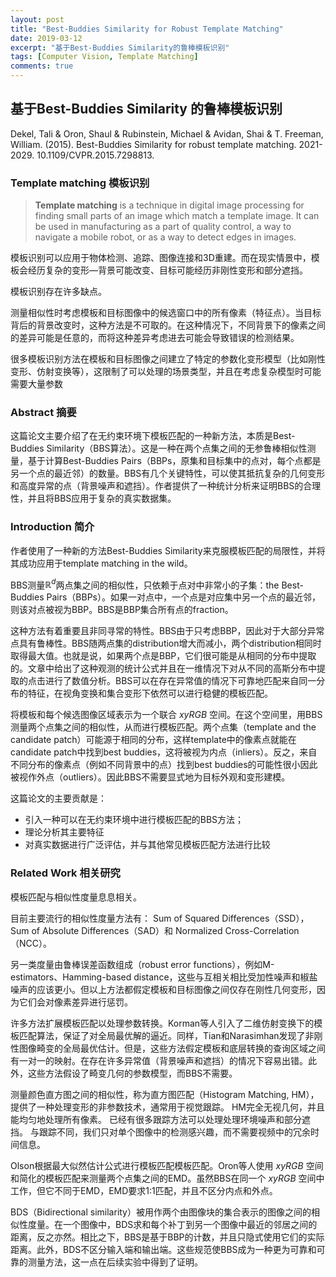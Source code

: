 ```yaml
---
layout: post
title: "Best-Buddies Similarity for Robust Template Matching"
date: 2019-03-12
excerpt: "基于Best-Buddies Similarity的鲁棒模板识别"
tags: [Computer Vision, Template Matching]
comments: true
---
```


## 基于Best-Buddies Similarity 的鲁棒模板识别

Dekel, Tali & Oron, Shaul & Rubinstein, Michael & Avidan, Shai & T. Freeman, William. (2015). Best-Buddies Similarity for robust template matching. 2021-2029. 10.1109/CVPR.2015.7298813. 

### Template matching 模板识别

> **Template matching** is a technique in digital image processing for finding small parts of an image which match a template image. It can be used in manufacturing as a part of quality control, a way to navigate a mobile robot, or as a way to detect edges in images.

模板识别可以应用于物体检测、追踪、图像连接和3D重建。而在现实情景中，模板会经历复杂的变形—背景可能改变、目标可能经历非刚性变形和部分遮挡。

模板识别存在许多缺点。

测量相似性时考虑模板和目标图像中的候选窗口中的所有像素（特征点）。当目标背后的背景改变时，这种方法是不可取的。在这种情况下，不同背景下的像素之间的差异可能是任意的，而将这种差异考虑进去可能会导致错误的检测结果。

很多模板识别方法在模板和目标图像之间建立了特定的参数化变形模型（比如刚性变形、仿射变换等），这限制了可以处理的场景类型，并且在考虑复杂模型时可能需要大量参数

### Abstract 摘要

这篇论文主要介绍了在无约束环境下模板匹配的一种新方法，本质是Best-Buddies Similarity（BBS算法）。这是一种在两个点集之间的无参鲁棒相似性测量，基于计算Best-Buddies Pairs（BBPs，原集和目标集中的点对，每个点都是另一个点的最近邻）的数量。BBS有几个关键特性，可以使其抵抗复杂的几何变形和高度异常的点（背景噪声和遮挡）。作者提供了一种统计分析来证明BBS的合理性，并且将BBS应用于复杂的真实数据集。

### Introduction 简介

作者使用了一种新的方法Best-Buddies Similarity来克服模板匹配的局限性，并将其成功应用于template matching in the wild。

BBS测量$\mathbb{R}^d$两点集之间的相似性，只依赖于点对中非常小的子集：the Best-Buddies Pairs（BBPs）。如果一对点中，一个点是对应集中另一个点的最近邻，则该对点被视为BBP。BBS是BBP集合所有点的fraction。

这种方法有着重要且非同寻常的特性。BBS由于只考虑BBP，因此对于大部分异常点具有鲁棒性。BBS随两点集的distribution增大而减小，两个distribution相同时取得最大值。也就是说，如果两个点是BBP，它们很可能是从相同的分布中提取的。文章中给出了这种观测的统计公式并且在一维情况下对从不同的高斯分布中提取的点击进行了数值分析。BBS可以在存在异常值的情况下可靠地匹配来自同一分布的特征，在视角变换和集合变形下依然可以进行稳健的模板匹配。

将模板和每个候选图像区域表示为一个联合 $xyRGB$ 空间。在这个空间里，用BBS测量两个点集之间的相似性，从而进行模板匹配。两个点集（template and the candidate patch）可能源于相同的分布，这样template中的像素点就能在candidate patch中找到best buddies，这将被视为内点（inliers）。反之，来自不同分布的像素点（例如不同背景中的点）找到best buddies的可能性很小因此被视作外点（outliers）。因此BBS不需要显式地为目标外观和变形建模。

这篇论文的主要贡献是：

- 引入一种可以在无约束环境中进行模板匹配的BBS方法；
- 理论分析其主要特征
- 对真实数据进行广泛评估，并与其他常见模板匹配方法进行比较

### Related Work 相关研究

模板匹配与相似性度量息息相关。

目前主要流行的相似性度量方法有： Sum of Squared Differences（SSD），Sum of Absolute Differences（SAD）和 Normalized Cross-Correlation （NCC）。

另一类度量由鲁棒误差函数组成（robust error functions），例如M-estimators、Hamming-based distance，这些与互相关相比受加性噪声和椒盐噪声的应该更小。但以上方法都假定模板和目标图像之间仅存在刚性几何变形，因为它们会对像素差异进行惩罚。

许多方法扩展模板匹配以处理参数转换。Korman等人引入了二维仿射变换下的模板匹配算法，保证了对全局最优解的逼近。同样，Tian和Narasimhan发现了非刚性图像畸变的全局最优估计。但是，这些方法假定模板和底层转换的查询区域之间有一对一的映射。在存在许多异常值（背景噪声和遮挡）的情况下容易出错。此外，这些方法假设了畸变几何的参数模型，而BBS不需要。

测量颜色直方图之间的相似性，称为直方图匹配（Histogram Matching, HM），提供了一种处理变形的非参数技术，通常用于视觉跟踪。 HM完全无视几何，并且能均匀地处理所有像素。 已经有很多跟踪方法可以处理处理环境噪声和部分遮挡。 与跟踪不同，我们只对单个图像中的检测感兴趣，而不需要视频中的冗余时间信息。

Olson根据最大似然估计公式进行模板匹配模板匹配。Oron等人使用 $xyRGB$ 空间和简化的模板匹配来测量两个点集之间的EMD。虽然BBS在同一个 $xyRGB$ 空间中工作，但它不同于EMD，EMD要求1:1匹配，并且不区分内点和外点。

BDS（Bidirectional similarity）被用作两个由图像块的集合表示的图像之间的相似性度量。在一个图像中，BDS求和每个补丁到另一个图像中最近的邻居之间的距离，反之亦然。相比之下，BBS是基于BBP的计数，并且只隐式使用它们的实际距离。此外，BDS不区分输入端和输出端。这些规范使BBS成为一种更为可靠和可靠的测量方法，这一点在后续实验中得到了证明。